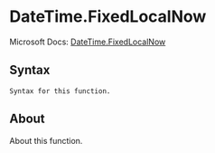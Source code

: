 ---
---

# DateTime.FixedLocalNow

Microsoft Docs: [DateTime.FixedLocalNow](https://docs.microsoft.com/en-us/powerquery-m/datetime-fixedlocalnow)

## Syntax

```powerquery-m
Syntax for this function.
```

## About

About this function.

